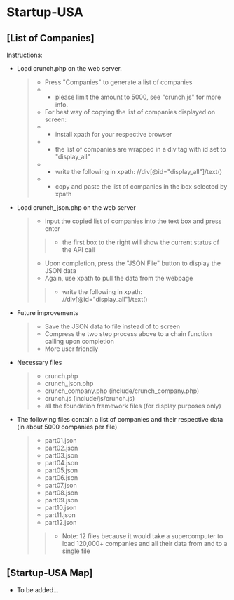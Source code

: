 Startup-USA
===========

## [List of Companies]

Instructions:
* Load crunch.php on the web server.
	> * Press "Companies" to generate a list of companies
	> * * please limit the amount to 5000, see "crunch.js" for more info.
	> * For best way of copying the list of companies displayed on screen:
	> * * install xpath for your respective browser
	> * * the list of companies are wrapped in a div tag with id set to "display_all"
	> * * write the following in xpath: //div[@id="display_all"]/text()
	> * * copy and paste the list of companies in the box selected by xpath

* Load crunch_json.php on the web server
	> * Input the copied list of companies into the text box and press enter
	> > * the first box to the right will show the current status of the API call
	> * Upon completion, press the "JSON File" button to display the JSON data
	> * Again, use xpath to pull the data from the webpage
	> > * write the following in xpath: //div[@id="display_all"]/text()

* Future improvements
	> * Save the JSON data to file instead of to screen
	> * Compress the two step process above to a chain function calling upon completion
	> * More user friendly

* Necessary files
	> * crunch.php
	> * crunch_json.php
	> * crunch_company.php (include/crunch_company.php)
	> * crunch.js (include/js/crunch.js)
	> * all the foundation framework files (for display purposes only)

* The following files contain a list of companies and their respective data (in about 5000 companies per file)
	> * part01.json
	> * part02.json
	> * part03.json
	> * part04.json
	> * part05.json
	> * part06.json
	> * part07.json
	> * part08.json
	> * part09.json
	> * part10.json
	> * part11.json
	> * part12.json
	> > * Note: 12 files because it would take a supercomputer to load 120,000+ companies and all their data from and to a single file

## [Startup-USA Map]
* To be added...